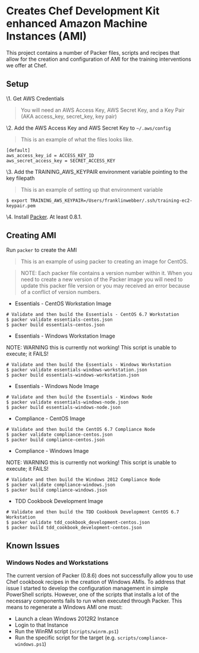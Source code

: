 # Creates Chef Development Kit enhanced Amazon Machine Instances (AMI)

This project contains a number of Packer files, scripts and recipes that allow for the creation and configuration of AMI for the training interventions we offer at Chef.

## Setup

\1. Get AWS Credentials

> You will need an AWS Access Key, AWS Secret Key, and a Key Pair (AKA access_key, secret_key, key pair)

\2. Add the AWS Access Key and AWS Secret Key to `~/.aws/config`

> This is an example of what the files looks like.

```
[default]
aws_access_key_id = ACCESS_KEY_ID
aws_secret_access_key = SECRET_ACCESS_KEY
```

\3. Add the TRAINING_AWS_KEYPAIR environment variable pointing to the key filepath

> This is an example of setting up that environment variable

```
$ export TRAINING_AWS_KEYPAIR=/Users/franklinwebber/.ssh/training-ec2-keypair.pem
```

\4. Install [Packer](https://www.packer.io/downloads.html). At least 0.8.1.

## Creating AMI

Run `packer` to create the AMI

> This is an example of using packer to creating an image for CentOS.

> NOTE: Each packer file contains a version number within it. When you need to create a new version of the Packer image you will need to update this packer file version or you may received an error because of a conflict of version numbers.

* Essentials - CentOS Workstation Image

```
# Validate and then build the Essentials - CentOS 6.7 Workstation
$ packer validate essentials-centos.json
$ packer build essentials-centos.json
```

* Essentials - Windows Workstation Image

NOTE: WARNING this is currently not working! This script is unable to execute; it FAILS!

```
# Validate and then build the Essentials - Windows Workstation
$ packer validate essentials-windows-workstation.json
$ packer build essentials-windows-workstation.json
```

* Essentials - Windows Node Image

```
# Validate and then build the Essentials - Windows Node
$ packer validate essentials-windows-node.json
$ packer build essentials-windows-node.json
```

* Compliance - CentOS Image

```
# Validate and then build the CentOS 6.7 Compliance Node
$ packer validate compliance-centos.json
$ packer build compliance-centos.json
```

* Compliance - Windows Image

NOTE: WARNING this is currently not working! This script is unable to execute; it FAILS!

```
# Validate and then build the Windows 2012 Compliance Node
$ packer validate compliance-windows.json
$ packer build compliance-windows.json
```

* TDD Cookbook Development Image

```
# Validate and then build the TDD Cookbook Development CentOS 6.7 Workstation
$ packer validate tdd_cookbook_development-centos.json
$ packer build tdd_cookbook_development-centos.json
```

## Known Issues

### Windows Nodes and Workstations

The current version of Packer (0.8.6) does not successfully allow you to use Chef cookbook recipes in the creation of Windows AMIs. To address that issue I started to develop the configuration management in simple PowerShell scripts. However, one of the scripts that installs a lot of the necessary components fails to run when executed through Packer. This means to regenerate a Windows AMI one must:

* Launch a clean Windows 2012R2 Instance
* Login to that Instance
* Run the WinRM script (`scripts/winrm.ps1`)
* Run the specific script for the target (e.g. `scripts/compliance-windows.ps1`)
